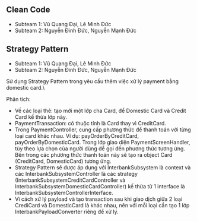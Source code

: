 ## Clean Code
- Subteam 1: Vũ Quang Đại, Lê Minh Đức
- Subteam 2: Nguyễn Đình Đức, Nguyễn Mạnh Đức



## Strategy Pattern
- Subteam 1: Vũ Quang Đại, Lê Minh Đức
- Subteam 2: Nguyễn Đình Đức, Nguyễn Mạnh Đức

Sử dụng Strategy Pattern trong yêu cầu thêm việc xử lý payment bằng domestic card.\

Phân tích:
- Về các loại thẻ: tạo mới một lớp cha Card, để Domestic Card và Credit Card kế thừa lớp này.
- PaymentTransaction: có thuộc tính là Card thay vì CreditCard.
- Trong PaymentController, cung cấp phương thức để thanh toán với từng loại card khác nhau. Ví dụ: payOrderByCreditCard, payOrderByDomesticCard. Trong lớp giao diện PaymentScreenHandler, tùy theo lựa chọn của người dùng để gọi đến phương thức tương ứng. Bên trong các phương thức thanh toán này sẽ tạo ra object Card (CreditCard, DomesticCard) tương ứng.
- Strategy Pattern sẽ được áp dụng với InterbankSubsystem là context và các InterbankSubsystemController là các strategy (InterbankSubsystemCreditCardController và InterbankSubsystemDomesticCardController) kế thừa từ 1 interface là InterbankSubsystemControllerInterface.
- Vì cách xử lý payload và tạo transaction sau khi giao dịch giữa 2 loại CrediCard và DomesticCard là khác nhau, nên với mỗi loại cần tạo 1 lớp InterbankPayloadConverter riêng để xử lý.
